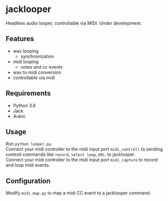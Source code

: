 # jacklooper
Headless audio looper, controllable via MIDI. Under development.

## Features

* wav looping
  * synchronization
* midi looping
  * notes and cc events
* wav to midi conversion
* controllable via midi

## Requirements

* Python 3.6
* Jack
* Aubio

## Usage

Run ```python looper.py```.  
Connect your midi controller to the midi input port ```midi_controll``` to sending controll commands like ```record```, ```select loop```, etc. to jacklooper.  
Connect your midi controller to the midi input port ```midi_capture``` to record and loop midi events.

## Configuration

Modify ```midi_map.py``` to map a midi CC event to a jacklooper command.
